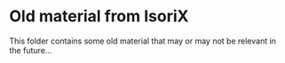 # Old material from IsoriX

This folder contains some old material that may or may not be relevant in the future...